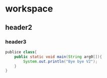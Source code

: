 # workspace

## header2

### header3

~~~java
publice class{
    public static void main(String arg0[]){
        System.out.println("Bye bye V2");
    } 
}
